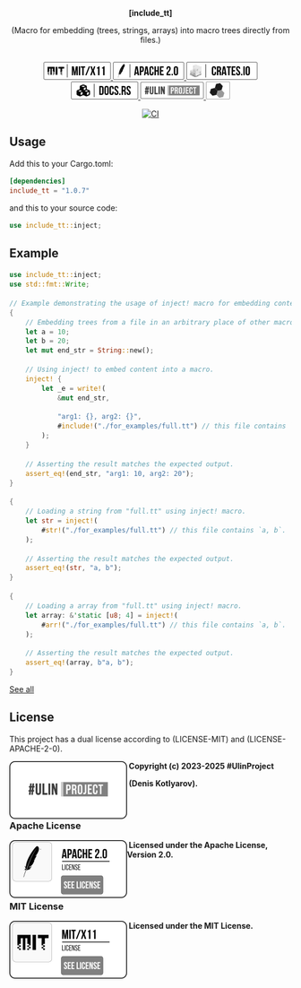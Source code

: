 <div id="header" align="center">

  <b>[include_tt]</b>
  
  (Macro for embedding (trees, strings, arrays) into macro trees directly from files.)
  </br></br>

<div id="badges">
  <a href="./LICENSE_MIT">
    <img src="https://github.com/UlinProject/img/blob/main/short_32/mit.png?raw=true" alt="mit"/>
  </a>
  <a href="./LICENSE_APACHE">
    <img src="https://github.com/UlinProject/img/blob/main/short_32/apache2.png?raw=true" alt="apache2"/>
  </a>
  <a href="https://crates.io/crates/include_tt">
    <img src="https://github.com/UlinProject/img/blob/main/short_32/cratesio.png?raw=true" alt="cratesio"/>
  </a>
  <a href="https://docs.rs/include_tt">
    <img src="https://github.com/UlinProject/img/blob/main/short_32/docrs.png?raw=true" alt="docrs"/>
  </a>
  <a href="https://github.com/denisandroid">
    <img src="https://github.com/UlinProject/img/blob/main/short_32/uproject.png?raw=true" alt="uproject"/>
  </a>
  <a href="https://github.com/clucompany">
    <img src="https://github.com/UlinProject/img/blob/main/short_32/clulab.png?raw=true" alt="clulab"/>
  </a>
	
  [![CI](https://github.com/clucompany/include_tt/actions/workflows/CI.yml/badge.svg?event=push)](https://github.com/clucompany/include_tt/actions/workflows/CI.yml) 


</div>
</div>

## Usage

Add this to your Cargo.toml:

```toml
[dependencies]
include_tt = "1.0.7"
```

and this to your source code:

```rust
use include_tt::inject;
```

## Example

```rust
use include_tt::inject;
use std::fmt::Write;

// Example demonstrating the usage of inject! macro for embedding content from files.
{ 
	// Embedding trees from a file in an arbitrary place of other macros.
	let a = 10;
	let b = 20;
	let mut end_str = String::new();
	
	// Using inject! to embed content into a macro.
	inject! {
		let _e = write!(
			&mut end_str,
			
			"arg1: {}, arg2: {}",
			#include!("./for_examples/full.tt") // this file contains `a, b`.
		);
	}
	
	// Asserting the result matches the expected output.
	assert_eq!(end_str, "arg1: 10, arg2: 20");
}

{ 
	// Loading a string from "full.tt" using inject! macro.
	let str = inject!(
		#str!("./for_examples/full.tt") // this file contains `a, b`.
	);
	
	// Asserting the result matches the expected output.
	assert_eq!(str, "a, b");
}

{
	// Loading a array from "full.tt" using inject! macro.
	let array: &'static [u8; 4] = inject!(
		#arr!("./for_examples/full.tt") // this file contains `a, b`.
	);
	
	// Asserting the result matches the expected output.
	assert_eq!(array, b"a, b");
}
```

<a href="./examples">
  See all
</a>

## License

This project has a dual license according to (LICENSE-MIT) and (LICENSE-APACHE-2-0).

<div align="left">
  <a href="https://github.com/denisandroid">
    <img align="left" src="https://github.com/UlinProject/img/blob/main/block_220_100/uproject.png?raw=true" alt="uproject"/>
  </a>
  <b>&nbsp;Copyright (c) 2023-2025 #UlinProject</b>
	
  <b>&nbsp;(Denis Kotlyarov).</b>
  </br></br></br>
</div>

### Apache License
<div align="left">
  <a href="./LICENSE_APACHE">
    <img align="left" src="https://github.com/UlinProject/img/blob/main/block_220_100/apache2.png?raw=true" alt="apache2"/>
    
  </a>
  <b>&nbsp;Licensed under the Apache License, Version 2.0.</b>
  </br></br></br></br>
</div>

### MIT License
<div align="left">
  <a href="./LICENSE_MIT">
    <img align="left" src="https://github.com/UlinProject/img/blob/main/block_220_100/mit.png?raw=true" alt="mit"/>
  </a>
  <b>&nbsp;Licensed under the MIT License.</b>
  </br></br></br></br>
</div>
